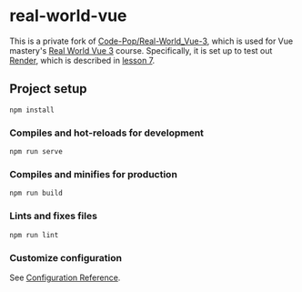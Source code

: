 # real-world-vue

This is a private fork of [Code-Pop/Real-World_Vue-3](https://github.com/Code-Pop/Real-World_Vue-3/tree/L6-end), which is used for Vue mastery's [Real World Vue 3](https://www.vuemastery.com/courses/real-world-vue3/) course.
Specifically, it is set up to test out [Render](https://render.com/), which is described in [lesson 7](https://www.vuemastery.com/courses/real-world-vue3/deploying-with-render).

## Project setup
```
npm install
```

### Compiles and hot-reloads for development
```
npm run serve
```

### Compiles and minifies for production
```
npm run build
```

### Lints and fixes files
```
npm run lint
```

### Customize configuration
See [Configuration Reference](https://cli.vuejs.org/config/).
